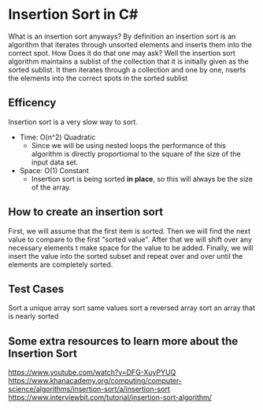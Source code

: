 # Insertion Sort in C#
What is an insertion sort anyways? 
By definition an insertion sort is an algorithm that iterates through unsorted elements and inserts them into the correct spot. 
How Does it do that one may ask? Well the insertion sort algorithm maintains  a sublist of the collection that it is initially given as the sorted sublist. It then iterates through a collection and one by one, nserts the elements into the correct spots in the sorted sublist


## Efficency
Insertion sort is a very slow way to sort.
- Time: O(n^2) Quadratic
	- Since we will be using nested loops the performance of this algorithm is directly proportiomal to the square of the size of the input data set.
- Space: O(1) Constant
	- Insertion sort is being sorted **in place**, so this will always be the size of the array.


## How to create an insertion sort
First, we will assume that the first item is sorted. Then we will find the next value to compare to the first "sorted value". After that we will shift over any necessary elements t make space for the value to be added. Finally, we will insert the value into the sorted subset and repeat over and over until the elements are completely sorted. 


## Test Cases
Sort a unique array
sort same values
sort a reversed array
sort an array that is nearly sorted

## Some extra resources to learn more about the Insertion Sort
https://www.youtube.com/watch?v=DFG-XuyPYUQ
https://www.khanacademy.org/computing/computer-science/algorithms/insertion-sort/a/insertion-sort
https://www.interviewbit.com/tutorial/insertion-sort-algorithm/

